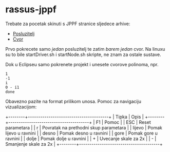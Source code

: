 rassus-jppf
===========

Trebate za pocetak skinuti s JPPF stranice sljedece arhive:

* [Posluzitelj](http://sourceforge.net/projects/jppf-project/files/jppf-project/jppf%203.3.7/JPPF-3.3.7-driver.zip/download)
* [Cvor](http://sourceforge.net/projects/jppf-project/files/jppf-project/jppf%203.3.7/JPPF-3.3.7-node.zip/download)

Prvo pokrecete samo _jedan_ posluzitelj te zatim _barem jedan_ cvor. Na linuxu su to bile startDriver.sh i startNode.sh skripte, ne znam za ostale sustave.

Dok u Eclipseu samo pokrenete projekt i unesete cvorove polinoma, npr.

    1
    -1
    i
    0 - i1
    done

Obavezno pazite na format prilikom unosa. Pomoc za navigaciju vizualizacijom:

+--------+---------------------------------------+
| Tipka  |                 Opis                  |
+--------+---------------------------------------+
| F1     | Pomoc                                 |
| ESC    | Reset parametara                      |
| r      | Povratak na prethodni skup parametara |
| lijevo | Pomak lijevo u ravnini                |
| desno  | Pomak desno u ravnini                 |
| gore   | Pomak gore u ravnini                  |
| dolje  | Pomak dolje u ravnini                 |
| +      | Uvecanje skale za 2x                  |
| -      | Smanjenje skale za 2x                 |
+--------+---------------------------------------+

